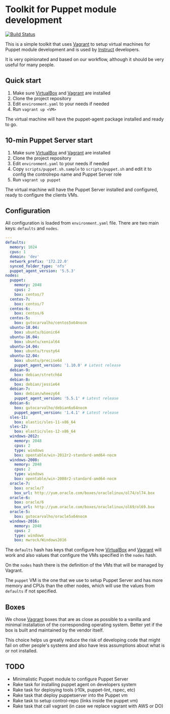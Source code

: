 # Toolkit for Puppet module development

[![Build Status](https://travis-ci.org/instruct-br/puppet-toolkit.svg?branch=master)](https://travis-ci.org/instruct-br/puppet-toolkit)

This is a simple toolkit that uses [Vagrant](https://www.vagrantup.com/) to setup virtual machines for Puppet module development and is used by [Instruct](http://instruct.com.br) developers.

It is very opinionated and based on our workflow, although it should be very useful for many people.

## Quick start

1. Make sure [VirtualBox](https://www.virtualbox.org/) and [Vagrant](https://www.vagrantup.com/) are installed
2. Clone the project repository
3. Edit `environment.yaml` to your needs if needed
4. Run `vagrant up <VM>`

The virtual machine will have the puppet-agent package installed and ready to go.

## 10-min Puppet Server start

1. Make sure [VirtualBox](https://www.virtualbox.org/) and [Vagrant](https://www.vagrantup.com/) are installed
1. Clone the project repository
1. Edit `environment.yaml` to your needs if needed
1. Copy `scripts/puppet.sh.sample` to `scripts/puppet.sh` and edit it to config the controlrepo name and Puppet Server role
1. Run `vagrant up puppet`

The virtual machine will have the Puppet Server installed and configured, ready to configure the clients VMs.

## Configuration

All configuration is loaded from `environment.yaml` file. There are two main keys: `defaults` and `nodes`.

```yaml
---
defaults:
  memory: 1024
  cpus: 1
  domain: 'dev'
  network_prefix: '172.22.0'
  synced_folder_type: 'nfs'
  puppet_agent_version: '5.5.3'
nodes:
  puppet:
    memory: 2048
    cpus: 2
    box: centos/7
  centos-7:
    box: centos/7
  centos-6:
    box: centos/6
  centos-5:
    box: gutocarvalho/centos5x64nocm
  ubuntu-18.04:
    box: ubuntu/bionic64
  ubuntu-16.04:
    box: ubuntu/xenial64
  ubuntu-14.04:
    box: ubuntu/trusty64
  ubuntu-12.04:
    box: ubuntu/precise64
    puppet_agent_version: '1.10.0' # Latest release
  debian-9:
    box: debian/stretch64
  debian-8:
    box: debian/jessie64
  debian-7:
    box: debian/wheezy64
    puppet_agent_version: '5.5.1' # Latest release
  debian-6:
    box: gutocarvalho/debian6x64nocm
    puppet_agent_version: '1.4.1' # Latest release
  sles-11:
    box: elastic/sles-11-x86_64
  sles-12:
    box: elastic/sles-12-x86_64
  windows-2012:
    memory: 2048
    cpus: 2
    type: windows
    box: opentable/win-2012r2-standard-amd64-nocm
  windows-2008:
    memory: 2048
    cpus: 2
    type: windows
    box: opentable/win-2008r2-standard-amd64-nocm
  oracle-7:
    box: oracle/7
    box_url: http://yum.oracle.com/boxes/oraclelinux/ol74/ol74.box
  oracle-6:
    box: oracle/6
    box_url: http://yum.oracle.com/boxes/oraclelinux/ol69/ol69.box
  oracle-5:
    box: gutocarvalho/oracle5x64nocm
  windows-2016:
    memory: 2048
    cpus: 2
    type: windows
    box: mwrock/Windows2016
```

The `defaults` hash has keys that configure how [VirtualBox](https://www.virtualbox.org/) and [Vagrant](https://www.vagrantup.com/) will work and also values that configure the VMs specified in the `nodes` hash.

On the `nodes` hash there is the definition of the VMs that will be managed by Vagrant.

The `puppet` VM is the one that we use to setup Puppet Server and has more memory and CPUs than the other nodes, which will use the values from `defaults` if not specified.

## Boxes

We chose [Vagrant](https://www.vagrantup.com/) boxes that are as close as possible to a vanilla and minimal installation of the corresponding operating system. Better yet if the box is built and maintained by the vendor itself.

This choice helps us greatly reduce the risk of developing code that might fail on other people's systems and also have less assumptions about what is or not installed.

## TODO

* Minimalistic Puppet module to configure Puppet Server
* Rake task for installing puppet agent on developers system
* Rake task for deploying tools (r10k, puppet-lint, rspec, etc)
* Rake task that deploy puppetserver into the Puppet vm
* Rake task to setup control-repo (links inside the puppet vm)
* Rake task that call vagrant (in case we replace vagrant with AWS or DO)
